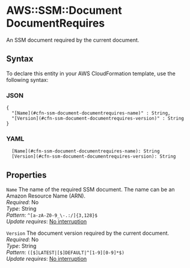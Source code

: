 # AWS::SSM::Document DocumentRequires<a name="aws-properties-ssm-document-documentrequires"></a>

An SSM document required by the current document\.

## Syntax<a name="aws-properties-ssm-document-documentrequires-syntax"></a>

To declare this entity in your AWS CloudFormation template, use the following syntax:

### JSON<a name="aws-properties-ssm-document-documentrequires-syntax.json"></a>

```
{
  "[Name](#cfn-ssm-document-documentrequires-name)" : String,
  "[Version](#cfn-ssm-document-documentrequires-version)" : String
}
```

### YAML<a name="aws-properties-ssm-document-documentrequires-syntax.yaml"></a>

```
  [Name](#cfn-ssm-document-documentrequires-name): String
  [Version](#cfn-ssm-document-documentrequires-version): String
```

## Properties<a name="aws-properties-ssm-document-documentrequires-properties"></a>

`Name` <a name="cfn-ssm-document-documentrequires-name"></a>
The name of the required SSM document\. The name can be an Amazon Resource Name \(ARN\)\.  
_Required_: No  
_Type_: String  
_Pattern_: `^[a-zA-Z0-9_\-.:/]{3,128}$`  
_Update requires_: [No interruption](https://docs.aws.amazon.com/AWSCloudFormation/latest/UserGuide/using-cfn-updating-stacks-update-behaviors.html#update-no-interrupt)

`Version` <a name="cfn-ssm-document-documentrequires-version"></a>
The document version required by the current document\.  
_Required_: No  
_Type_: String  
_Pattern_: `([$]LATEST|[$]DEFAULT|^[1-9][0-9]*$)`  
_Update requires_: [No interruption](https://docs.aws.amazon.com/AWSCloudFormation/latest/UserGuide/using-cfn-updating-stacks-update-behaviors.html#update-no-interrupt)
